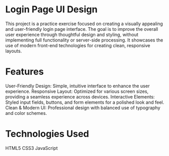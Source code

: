 # Login Page UI Design
This project is a practice exercise focused on creating a visually appealing and user-friendly login page interface. The goal is to improve the overall user experience through thoughtful design and styling, without implementing full functionality or server-side processing. It showcases the use of modern front-end technologies for creating clean, responsive layouts.

# Features
User-Friendly Design: Simple, intuitive interface to enhance the user experience.
Responsive Layout: Optimized for various screen sizes, providing a seamless experience across devices.
Interactive Elements: Styled input fields, buttons, and form elements for a polished look and feel.
Clean & Modern UI: Professional design with balanced use of typography and color schemes.
# Technologies Used
HTML5
CSS3
JavaScript
